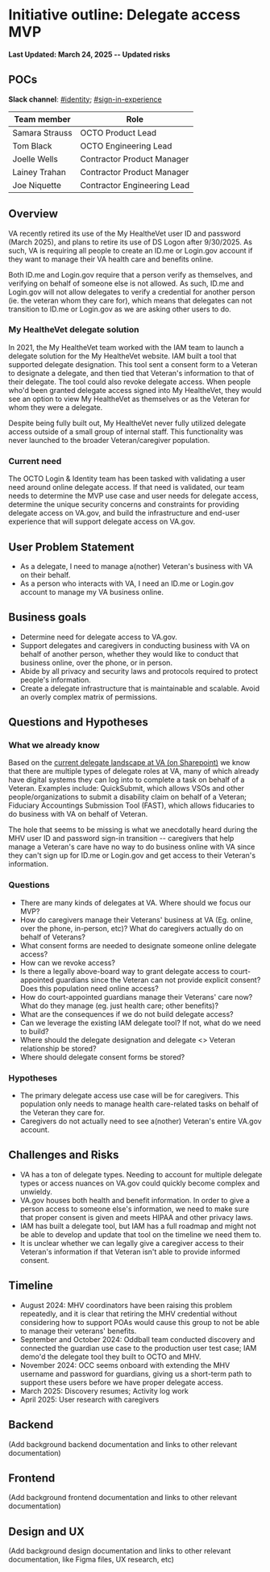# Initiative outline: Delegate access MVP

**Last Updated: March 24, 2025 -- Updated risks**
     
## POCs
**Slack channel**: [#identity](https://dsva.slack.com/channels/identity); [#sign-in-experience](https://dsva.slack.com/channels/sign-in-experience)

|**Team member**|**Role**|
|----------------|---------------|
|Samara Strauss | OCTO Product Lead 
|Tom Black | OCTO Engineering Lead 
|Joelle Wells | Contractor Product Manager
|Lainey Trahan | Contractor Product Manager
|Joe Niquette | Contractor Engineering Lead
  
## Overview

VA recently retired its use of the My HealtheVet user ID and password (March 2025), and plans to retire its use of DS Logon after 9/30/2025. As such, VA is requiring all people to create an ID.me or Login.gov account if they want to manage their VA health care and benefits online.

Both ID.me and Login.gov require that a person verify as themselves, and verifying on behalf of someone else is not allowed. As such, ID.me and Login.gov will not allow delegates to verify a credential for another person (ie. the veteran whom they care for), which means that delegates can not transition to ID.me or Login.gov as we are asking other users to do.

### My HealtheVet delegate solution

In 2021, the My HealtheVet team worked with the IAM team to launch a delegate solution for the My HealtheVet website. IAM built a tool that supported delegate designation. This tool sent a consent form to a Veteran to designate a delegate, and then tied that Veteran's information to that of their delegate. The tool could also revoke delegate access. When people who'd been granted delegate access signed into My HealtheVet, they would see an option to view My HealtheVet as themselves or as the Veteran for whom they were a delegate.

Despite being fully built out, My HealtheVet never fully utilized delegate access outside of a small group of internal staff. This functionality was never launched to the broader Veteran/caregiver population.

### Current need

The OCTO Login & Identity team has been tasked with validating a user need around online delegate access. If that need is validated, our team needs to determine the MVP use case and user needs for delegate access, determine the unique security concerns and constraints for providing delegate access on VA.gov, and build the infrastructure and end-user experience that will support delegate access on VA.gov.

## User Problem Statement

- As a delegate, I need to manage a(nother) Veteran's business with VA on their behalf.
- As a person who interacts with VA, I need an ID.me or Login.gov account to manage my VA business online.

## Business goals

- Determine need for delegate access to VA.gov.
- Support delegates and caregivers in conducting business with VA on behalf of another person, whether they would like to conduct that business online, over the phone, or in person.
- Abide by all privacy and security laws and protocols required to protect people's information.
- Create a delegate infrastructure that is maintainable and scalable. Avoid an overly complex matrix of permissions.

## Questions and Hypotheses

### What we already know

Based on the [current delegate landscape at VA (on Sharepoint)](https://dvagov.sharepoint.com/:b:/r/sites/IdentityTeam/Shared%20Documents/Delegate%20access/VA%20Delegate%20Access%20Current%20State%20v1.12%20-%2020230314%20(1).pdf?csf=1&web=1&e=FsdeSH) we know that there are multiple types of delegate roles at VA, many of which already have digital systems they can log into to complete a task on behalf of a Veteran. Examples include: QuickSubmit, which allows VSOs and other people/organizations to submit a disability claim on behalf of a Veteran; Fiduciary Accountings Submission Tool (FAST), which allows fiducaries to do business with VA on behalf of Veteran.

The hole that seems to be missing is what we anecdotally heard during the MHV user ID and password sign-in transition -- caregivers that help manage a Veteran's care have no way to do business online with VA since they can't sign up for ID.me or Login.gov and get access to their Veteran's information.

### Questions

- There are many kinds of delegates at VA. Where should we focus our MVP?
- How do caregivers manage their Veterans' business at VA (Eg. online, over the phone, in-person, etc)? What do caregivers actually do on behalf of Veterans?
- What consent forms are needed to designate someone online delegate access?
- How can we revoke access?
- Is there a legally above-board way to grant delegate access to court-appointed guardians since the Veteran can not provide explicit consent? Does this population need online access?
- How do court-appointed guardians manage their Veterans' care now? What do they manage (eg. just health care; other benefits)?
- What are the consequences if we do not build delegate access?
- Can we leverage the existing IAM delegate tool? If not, what do we need to build?
- Where should the delegate designation and delegate <> Veteran relationship be stored?
- Where should delegate consent forms be stored?

### Hypotheses

- The primary delegate access use case will be for caregivers. This population only needs to manage health care-related tasks on behalf of the Veteran they care for.
- Caregivers do not actually need to see a(nother) Veteran's entire VA.gov account.

## Challenges and Risks

- VA has a ton of delegate types. Needing to account for multiple delegate types or access nuances on VA.gov could quickly become complex and unwieldy.
- VA.gov houses both health and benefit information. In order to give a person access to someone else's information, we need to make sure that proper consent is given and meets HIPAA and other privacy laws.
- IAM has built a delegate tool, but IAM has a full roadmap and might not be able to develop and update that tool on the timeline we need them to.
- It is unclear whether we can legally give a caregiver access to their Veteran's information if that Veteran isn't able to provide informed consent.

## Timeline

- August 2024: MHV coordinators have been raising this problem repeatedly, and it is clear that retiring the MHV credential without considering how to support POAs would cause this group to not be able to manage their veterans' benefits.
- September and October 2024: Oddball team conducted discovery and connected the guardian use case to the production user test case; IAM demo'd the delegate tool they built to OCTO and MHV.
- November 2024: OCC seems onboard with extending the MHV username and password for guardians, giving us a short-term path to support these users before we have proper delegate access.
- March 2025: Discovery resumes; Activity log work
- April 2025: User research with caregivers

## Backend

(Add background backend documentation and links to other relevant documentation)

## Frontend

(Add background frontend documentation and links to other relevant documentation)

## Design and UX

(Add background design documentation and links to other relevant documentation, like Figma files, UX research, etc)
